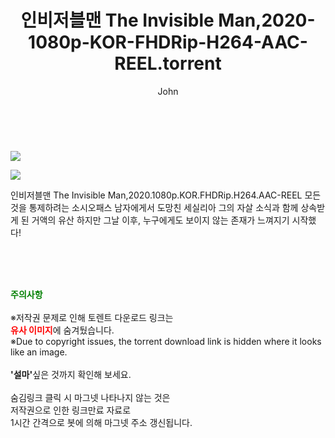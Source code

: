 ﻿---
layout: post
title:  "    인비저블맨 The Invisible Man,2020-1080p-KOR-FHDRip-H264-AAC-REEL.torrent"
author: John
categories: [ 영화 ]
tags: [  ]
image: https://torrentrj56.com/uploadfile/full/3e117f0a4b89341800c11576818aae527bf60731.jpg"/></p><p><img src="https://torrentrj56.com/uploadfile/full/166e3f9a6ca3f18d91c6c8293af4de6715e0e810.jpg 
description: "    인비저블맨 The Invisible Man,2020-1080p-KOR-FHDRip-H264-AAC-REEL torrent 정보 공유"
toc: true
toc_sticky: true
---

<br>
<p><img src="https://torrentrj56.com/uploadfile/full/3e117f0a4b89341800c11576818aae527bf60731.jpg"/></p><p><img src="https://torrentrj56.com/uploadfile/full/166e3f9a6ca3f18d91c6c8293af4de6715e0e810.jpg"/></p>
 인비저블맨 The Invisible Man,2020.1080p.KOR.FHDRip.H264.AAC-REEL 모든 것을 통제하려는 소시오패스 남자에게서 도망친 세실리아 그의 자살 소식과 함께 상속받게 된 거액의 유산 하지만 그날 이후, 누구에게도 보이지 않는 존재가 느껴지기 시작했다! 
    
<br><br><br>
<p data-ke-size="size16"><b><span style="color: green;">주의사항</span></b><br /><br />※저작권 문제로 인해 토렌트 다운로드 링크는<br /><b><span style="color: red;">유사 이미지</span></b>에 숨겨뒀습니다.<br />※Due to copyright issues, the torrent download link is hidden where it looks like an image.<br /><br /><b>'설마'</b>싶은 것까지 확인해 보세요.<br /><br />숨김링크 클릭 시 마그넷 나타나지 않는 것은<br />저작권으로 인한 링크만료 자료로<br />1시간 간격으로 봇에 의해 마그넷 주소 갱신됩니다.</p>
